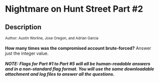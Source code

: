 # Nightmare on Hunt Street Part #2

## Description

<small>Author: Austin Worline, Jose Oregon, and Adrian Garcia</small><br><br><b>How many times was the compromised account brute-forced?</b> Answer just the integer value. <br><br> <i><b>NOTE: Flags for Part #1 to Part #5 will all be human-readable answers and in a non-standard flag format. You will use the same downloadable attachment and log files to answer all the questions.</i></b>


